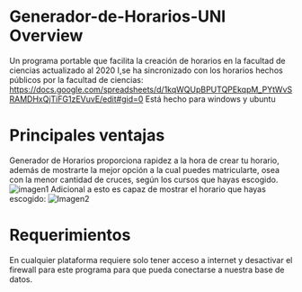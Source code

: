 # Generador-de-Horarios-UNI Overview
Un programa portable que facilita la creación de horarios en la facultad de ciencias actualizado al 2020 I,se ha sincronizado con los horarios hechos públicos por la facultad de ciencias: <https://docs.google.com/spreadsheets/d/1kqWQUpBPUTQPEkqpM_PYtWvSRAMDHxQjTiFG1zEVuvE/edit#gid=0>
Está hecho para windows y ubuntu
# Principales ventajas
Generador de Horarios proporciona rapidez a la hora de crear tu horario, además de mostrarte la mejor opción a la cual puedes matricularte, osea con la menor cantidad de cruces, según los cursos que hayas escogido. 
![imagen1](https://user-images.githubusercontent.com/56741411/74609344-4419cc00-50b7-11ea-97bc-75c47f1595b6.png)
Adicional a esto es capaz de mostrar el horario que hayas escogido:
![Imagen2](https://user-images.githubusercontent.com/56741411/74609442-f782c080-50b7-11ea-8772-f7736f84039b.png)
# Requerimientos
En cualquier plataforma requiere solo tener acceso a internet y desactivar el firewall para este programa para que pueda conectarse a nuestra base de datos.

